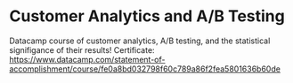 # Customer Analytics and A/B Testing
Datacamp course of customer analytics, A/B testing, and the statistical signifigance of their results!
Certificate: https://www.datacamp.com/statement-of-accomplishment/course/fe0a8bd032798f60c789a86f2fea5801636b60de
